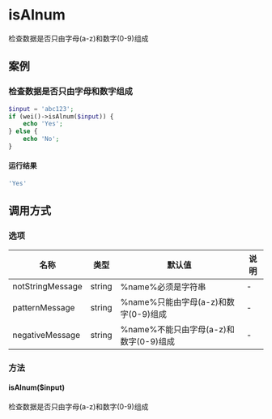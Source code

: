 isAlnum
=======

检查数据是否只由字母(a-z)和数字(0-9)组成

案例
----

### 检查数据是否只由字母和数字组成
```php
$input = 'abc123';
if (wei()->isAlnum($input)) {
    echo 'Yes';
} else {
    echo 'No';
}
```

#### 运行结果
```php
'Yes'
```

调用方式
--------

### 选项

| 名称                | 类型    | 默认值                                 | 说明              |
|---------------------|---------|----------------------------------------|-------------------|
| notStringMessage    | string  | %name%必须是字符串                     | -                 |
| patternMessage      | string  | %name%只能由字母(a-z)和数字(0-9)组成   | -                 |
| negativeMessage     | string  | %name%不能只由字母(a-z)和数字(0-9)组成 | -                 |

### 方法

#### isAlnum($input)
检查数据是否只由字母(a-z)和数字(0-9)组成
